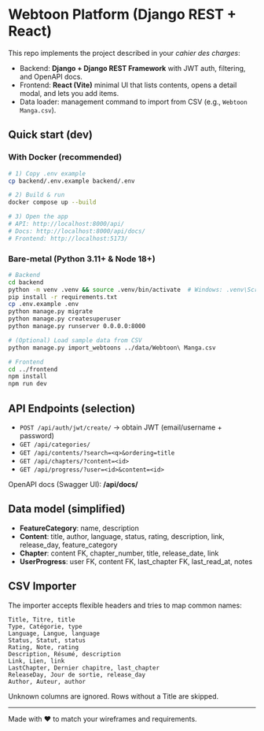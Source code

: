 # Webtoon Platform (Django REST + React)

This repo implements the project described in your *cahier des charges*:
- Backend: **Django + Django REST Framework** with JWT auth, filtering, and OpenAPI docs.
- Frontend: **React (Vite)** minimal UI that lists contents, opens a detail modal, and lets you add items.
- Data loader: management command to import from CSV (e.g., `Webtoon Manga.csv`).

## Quick start (dev)

### With Docker (recommended)
```bash
# 1) Copy .env example
cp backend/.env.example backend/.env

# 2) Build & run
docker compose up --build

# 3) Open the app
# API: http://localhost:8000/api/
# Docs: http://localhost:8000/api/docs/
# Frontend: http://localhost:5173/
```

### Bare-metal (Python 3.11+ & Node 18+)
```bash
# Backend
cd backend
python -m venv .venv && source .venv/bin/activate  # Windows: .venv\Scripts\activate
pip install -r requirements.txt
cp .env.example .env
python manage.py migrate
python manage.py createsuperuser
python manage.py runserver 0.0.0.0:8000

# (Optional) Load sample data from CSV
python manage.py import_webtoons ../data/Webtoon\ Manga.csv

# Frontend
cd ../frontend
npm install
npm run dev
```

## API Endpoints (selection)
- `POST /api/auth/jwt/create/` -> obtain JWT (email/username + password)
- `GET /api/categories/`
- `GET /api/contents/?search=<q>&ordering=title`
- `GET /api/chapters/?content=<id>`
- `GET /api/progress/?user=<id>&content=<id>`

OpenAPI docs (Swagger UI): **/api/docs/**

## Data model (simplified)
- **FeatureCategory**: name, description
- **Content**: title, author, language, status, rating, description, link, release_day, feature_category
- **Chapter**: content FK, chapter_number, title, release_date, link
- **UserProgress**: user FK, content FK, last_chapter FK, last_read_at, notes

## CSV Importer
The importer accepts flexible headers and tries to map common names:
```
Title, Titre, title
Type, Catégorie, type
Language, Langue, language
Status, Statut, status
Rating, Note, rating
Description, Résumé, description
Link, Lien, link
LastChapter, Dernier chapitre, last_chapter
ReleaseDay, Jour de sortie, release_day
Author, Auteur, author
```
Unknown columns are ignored. Rows without a Title are skipped.

---

Made with ❤️ to match your wireframes and requirements.
